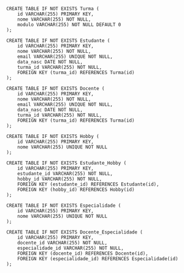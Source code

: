     CREATE TABLE IF NOT EXISTS Turma (
        id VARCHAR(255) PRIMARY KEY,
        nome VARCHAR(255) NOT NULL,
        modulo VARCHAR(255) NOT NULL DEFAULT 0
    );

    CREATE TABLE IF NOT EXISTS Estudante (
        id VARCHAR(255) PRIMARY KEY,
        nome VARCHAR(255) NOT NULL,
        email VARCHAR(255) UNIQUE NOT NULL,
        data_nasc DATE NOT NULL,
        turma_id VARCHAR(255) NOT NULL,
        FOREIGN KEY (turma_id) REFERENCES Turma(id)
    );

    CREATE TABLE IF NOT EXISTS Docente (
        id VARCHAR(255) PRIMARY KEY,
        nome VARCHAR(255) NOT NULL,
        email VARCHAR(255) UNIQUE NOT NULL,
        data_nasc DATE NOT NULL,
        turma_id VARCHAR(255) NOT NULL,
        FOREIGN KEY (turma_id) REFERENCES Turma(id)
    );

    CREATE TABLE IF NOT EXISTS Hobby (
        id VARCHAR(255) PRIMARY KEY,
        nome VARCHAR(255) UNIQUE NOT NULL
    );

    CREATE TABLE IF NOT EXISTS Estudante_Hobby (
        id VARCHAR(255) PRIMARY KEY,
        estudante_id VARCHAR(255) NOT NULL,
        hobby_id VARCHAR(255) NOT NULL,
        FOREIGN KEY (estudante_id) REFERENCES Estudante(id),
        FOREIGN KEY (hobby_id) REFERENCES Hobby(id)
    );

    CREATE TABLE IF NOT EXISTS Especialidade (
        id VARCHAR(255) PRIMARY KEY,
        nome VARCHAR(255) UNIQUE NOT NULL
    );

    CREATE TABLE IF NOT EXISTS Docente_Especialidade (
        id VARCHAR(255) PRIMARY KEY,
        docente_id VARCHAR(255) NOT NULL,
        especialidade_id VARCHAR(255) NOT NULL,
        FOREIGN KEY (docente_id) REFERENCES Docente(id),
        FOREIGN KEY (especialidade_id) REFERENCES Especialidade(id)
    );